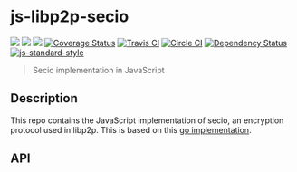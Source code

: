 # js-libp2p-secio

[![](https://img.shields.io/badge/made%20by-Protocol%20Labs-blue.svg?style=flat-square)](http://ipn.io)
[![](https://img.shields.io/badge/project-IPFS-blue.svg?style=flat-square)](http://ipfs.io/)
[![](https://img.shields.io/badge/freenode-%23ipfs-blue.svg?style=flat-square)](http://webchat.freenode.net/?channels=%23ipfs)
[![Coverage Status](https://coveralls.io/repos/github/ipfs/js-libp2p-secio/badge.svg?branch=master)](https://coveralls.io/github/ipfs/js-libp2p-secio?branch=master)
[![Travis CI](https://travis-ci.org/ipfs/js-libp2p-secio.svg?branch=master)](https://travis-ci.org/ipfs/js-libp2p-secio)
[![Circle CI](https://circleci.com/gh/ipfs/js-libp2p-secio.svg?style=svg)](https://circleci.com/gh/ipfs/js-libp2p-secio)
[![Dependency Status](https://david-dm.org/ipfs/js-libp2p-secio.svg?style=flat-square)](https://david-dm.org/ipfs/js-libp2p-secio) [![js-standard-style](https://img.shields.io/badge/code%20style-standard-brightgreen.svg?style=flat-square)](https://github.com/feross/standard)

> Secio implementation in JavaScript

## Description

This repo contains the JavaScript implementation of secio, an encryption protocol used in libp2p. This is based on this [go implementation](https://github.com/ipfs/go-libp2p-secio).


## API
